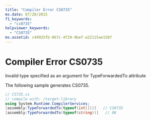 ```yaml
---
title: "Compiler Error CS0735"
ms.date: 07/20/2015
f1_keywords: 
  - "cs0735"
helpviewer_keywords: 
  - "CS0735"
ms.assetid: c49925fb-067c-4f29-9bef-a22115ae1507
---
```

# Compiler Error CS0735
Invalid type specified as an argument for TypeForwardedTo attribute  
  
 The following sample generates CS0735.  
  
```csharp  
// CS735.cs  
// compile with: /target:library  
using System.Runtime.CompilerServices;  
[assembly:TypeForwardedTo(typeof(int[]))]   // CS0735  
[assembly:TypeForwardedTo(typeof(string))]   // OK  
```
